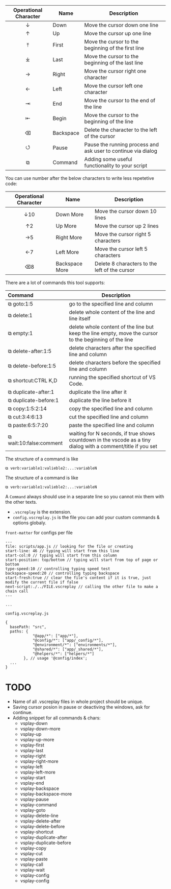 | Operational Character | Name | Description |
|:---------:|------|-------------|
| ↓         | Down      | Move the cursor down one line |
| ↑         | Up        | Move the cursor up one line |
| ⤒         | First  | Move the cursor to the beginning of the first line |
| ⤓         | Last | Move the cursor to the beginning of the last line |
| →         | Right     | Move the cursor right one character |
| ←         | Left      | Move the cursor left one character |
| ⇥        | End | Move the cursor to the end of the line |
| ⇤        | Begin  | Move the cursor to the beginning of the line |
| ⌫       | Backspace       | Delete the character to the left of the cursor |
|⭯         | Pause           | Pause the running process and ask user to continue via dialog |
|⧉        | Command         |  Adding some useful functionality to your script     |

You can use number after the below characters to write less repetetive code:

| Operational Character | Name | Description |
|:---------:|------|-------------|
| ↓10         | Down More      | Move the cursor down 10 lines |
| ↑2         | Up More        | Move the cursor up 2 lines |
| →5         | Right More     | Move the cursor right 5 characters |
| ←7         | Left More      | Move the cursor left 5 characters |
| ⌫8       | Backspace More      | Delete 8 characters to the left of the cursor |

There are a lot of commands this tool supports:

| Command | Description |
|:---------|------|
| ⧉ goto:1:5 | go to the specified line and column |
| ⧉ delete:1 |delete whole content of the line and line itself|
| ⧉ empty:1 |delete whole content of the line but keep the line empty, move the cursor to the beginning of the line|
| ⧉ delete-after:1:5| delete characters after the specified line and column |
| ⧉ delete-before:1:5| delete characters before the specified line and column |
| ⧉ shortcut:CTRL K,D |running the specified shortcut of VS Code.|
| ⧉ duplicate-after:1| duplicate the line after it |
| ⧉ duplicate-before:1| duplicate the line before it |
| ⧉ copy:1:5:2:14 | copy the specified line and column |
| ⧉ cut:3:4:6:13 | cut the specified line and column |
| ⧉ paste:6:5:7:20 | paste the specified line and column |
| ⧉ wait:10:false:comment | waiting for N seconds, if true shows countdown in the vscode as a tiny dialog with a comment/title if you set |

The structure of a command is like

`⧉ verb:variable1:valieble2:...:variableN`

The structure of a command is like

`⧉ verb:variable1:valieble2:...:variableN`

A `Command` always should use in a separate line so you cannot mix them with the other texts.

* `.vscreplay` is the extension.
* `config.vscreplay.js` is the file you can add your custom commands & options globaly.

`front-matter` for configs per file

```
---
file: scripts/app.js // looking for the file or creating
start-line: 46 // typing will start from this line
start-col:0 // typing will start from this column
start-position: top/bottom // typing will start from top of page or bottom
type-speed:10 // controlling typing speed test
backspace-speed:20 // controlling typing backspace
start-fresh:true // clear the file's content if it is true, just modify the current file if false
next-script:./../FILE.vscreplay // calling the other file to make a chain call
---

...
```

`config.vscreplay.js`

```
{
  basePath: "src",
  paths: {
            "@app/*": ["app/*"],
            "@config/*": ["app/_config/*"],
            "@environment/*": ["environments/*"],
            "@shared/*": ["app/_shared/*"],
            "@helpers/*": ["helpers/*"]
        }, // usage '@config/index';
  ...
}
```

# TODO

* Name of all .vscreplay files in whole project should be unique.
* Saving cursor posion in pause or deactiving the windows, ask for continue.
* Adding snippet for all commands & chars:
    * vsplay-down
    * vsplay-down-more
    * vsplay-up    
    * vsplay-up-more
    * vsplay-first
    * vsplay-last
    * vsplay-right
    * vsplay-right-more
    * vsplay-left
    * vsplay-left-more
    * vsplay-start
    * vsplay-end
    * vsplay-backspace
    * vsplay-backspace-more
    * vsplay-pause
    * vsplay-command
    * vsplay-goto
    * vsplay-delete-line
    * vsplay-delete-after
    * vsplay-delete-before
    * vsplay-shortcut
    * vsplay-duplicate-after
    * vsplay-duplicate-before
    * vsplay-copy
    * vsplay-cut
    * vsplay-paste
    * vsplay-call
    * vsplay-wait
    * vsplay-config
    * vsplay-config
